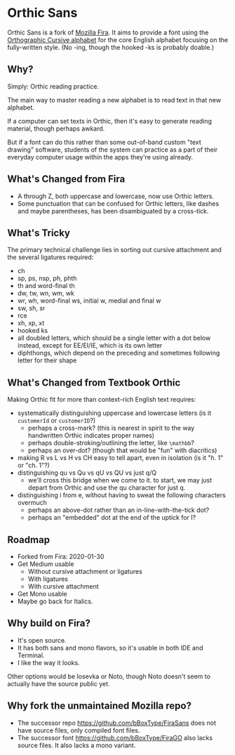# Orthic Sans
Orthic Sans is a fork of [Mozilla Fira](http://mozilla.github.io/Fira/).
It aims to provide a font using the [Orthographic Cursive alphabet](https://jeremy-w.github.io/orthic/manual#the-cursive-alphabet) for the core English alphabet focusing on the fully-written style. (No -ing, though the hooked -ks is probably doable.)

## Why?
Simply: Orthic reading practice.

The main way to master reading a new alphabet is to read text in that new alphabet.

If a computer can set texts in Orthic, then it's easy to generate reading material, though perhaps awkard.

But if a font can do this rather than some out-of-band custom "text drawing" software,  students of the system can practice as a part of their everyday computer usage within the apps they're using already.

## What's Changed from Fira
- A through Z, both uppercase and lowercase, now use Orthic letters.
- Some punctuation that can be confused for Orthic letters, like dashes and maybe parentheses, has been disambiguated by a cross-tick.

## What's Tricky
The primary technical challenge lies in sorting out cursive attachment and the several ligatures required:

- ch
- sp, ps, nsp, ph, phth
- th and word-final th
- dw, tw, wn, wm, wk
- wr, wh, word-final ws, initial w, medial and final w
- sw, sh, sr
- rce
- xh, xp, xt
- hooked ks
- all doubled letters, which should be a single letter with a dot below instead, except for EE/EI/IE, which is its own letter
- diphthongs, which depend on the preceding and sometimes following letter for their shape

## What's Changed from Textbook Orthic
Making Orthic fit for more than context-rich English text requires:

- systematically distinguishing uppercase and lowercase letters (is it `customerId` or `customerID`?)
    - perhaps a cross-mark? (this is nearest in spirit to the way handwritten Orthic indicates proper names)
    - perhaps double-stroking/outlining the letter, like `\mathbb`?
    - perhaps an over-dot? (though that would be "fun" with diacritics)
- making R vs L vs H vs CH easy to tell apart, even in isolation (is it "h. 1" or "ch. 1"?)
- distinguishing qu vs Qu vs qU vs QU vs just q/Q
    - we'll cross this bridge when we come to it. to start, we may just depart from Orthic and use the qu character for just q.
- distinguishing i from e, without having to sweat the following characters overmuch
    - perhaps an above-dot rather than an in-line-with-the-tick dot?
    - perhaps an "embedded" dot at the end of the uptick for I?

## Roadmap
- Forked from Fira: 2020-01-30
- Get Medium usable
    - Without cursive attachment or ligatures
    - With ligatures
    - With cursive attachment
- Get Mono usable
- Maybe go back for Italics.

## Why build on Fira?
- It's open source.
- It has both sans and mono flavors, so it's usable in both IDE and Terminal.
- I like the way it looks.

Other options would be Iosevka or Noto, though Noto doesn't seem to actually have the source public yet.

## Why fork the unmaintained Mozilla repo?
- The successor repo https://github.com/bBoxType/FiraSans does not have source files, only compiled font files.
- The successor font https://github.com/bBoxType/FiraGO also lacks source files. It also lacks a mono variant.
